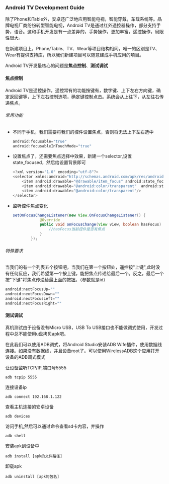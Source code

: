 ### Android TV Development Guide
除了Phone和Table外，安卓还广泛地应用智能电视，智能穿戴，车载系统等。品牌电视厂商纷纷转型智能电视，Android TV是通过红外遥控器操作，部分支持手势，语音。这和手机开发是有一点差异的，手势操作，更加丰富，遥控操作，局限性很大。

在新建项目上，Phone/Table、TV、Wear等项目结构相同，唯一的区别是TV、Wear有提供支持库，所以我们新建项目可以随意建成手机应用的项目。

Android TV开发最核心的问题是**焦点控制**、**测试调试**

#### 焦点控制
Android TV是遥控操作，遥控常有的功能按键有，数字键、上下左右方向键，确定返回键等，上下左右控制选项，确定键控制点击。系统会从上往下，从左往右传递焦点。

###### 常用功能

- 不同于手机，我们需要将我们的控件设置焦点，否则将无法上下左右选中
  ```java
  android:focusable="true"
  android:focusableInTouchMode="true"
  ```

- 设置焦点了，还需要焦点选择中效果，新建一个selector,设置state_focused，然后给设置背景即可
  ```java
  <?xml version="1.0" encoding="utf-8"?>
  <selector xmlns:android="http://schemas.android.com/apk/res/android" >
      <item android:drawable="@drawable/item_focus" android:state_focused="true"/>
      <item android:drawable="@android:color/transparent"  android:state_focused="false"/>
      <item android:drawable="@android:color/transparent"/>
  </selector>
  ```

- 监听控件焦点变化
  ```java
  setOnFocusChangeListener(new View.OnFocusChangeListener() {
              @Override
              public void onFocusChange(View view, boolean hasFocus) {
                  //hasFocus当前控件是否有焦点
              }
          });
  ```

###### 特殊要求
当我们的有一个列表五个按钮吧，当我们在第一个按钮处，遥控按"上键",此时没有任何反应，我们希望第一个按上键，能把焦点传递给最后一个。反之，最后一个按"下键"将焦点传递给最上面的按钮。（参数就是id）
```java
android:nextFocusUp=""
android:nextFocusDown=""
android:nextFocusLeft=""
android:nextFocusRight=""
```

#### 测试调试

真机测试由于设备没有Micro USB，USB To USB接口也不能做调式使用，开发过程中总不能使用u盘拷贝apk吧。

在此我们可以使用ADB调式，将Android Studio安装ADB Wife插件，使用数据线连接。如果没有数据线，并且设备root了。可以使用WirelessADB这个应用打开设备的ADB调式模式

让设备监听TCP/IP,端口号5555
  ```
  adb tcpip 5555
  ```

连接设备ip

  ```
  adb connect 192.168.1.122
  ```

查看主机连接的安卓设备
  ```
  adb devices
  ```

访问手机,然后可以通过命令查看sd卡内容，并操作
  ```
  adb shell
  ```
 
 安装apk到设备中
  ```
  adb install [apk的文件路径]
  ```
  
  卸载apk
   ```
  adb uninstall [apk的包名]
  ```
